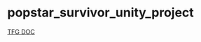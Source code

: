 # popstar_survivor_unity_project
 
[TFG DOC](https://docs.google.com/document/d/1TaoZ3uoMbQJ8dNGc2EWS2VDe4koRhoMNsYALo5c4q0Q/edit?usp=sharing)
